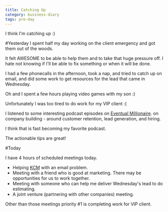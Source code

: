 ```yaml
---
title: Catching Up
category: business-diary
tags: pre-day
---
```



I think I'm catching up :)

#Yesterday
I spent half my day working on the client emergency and got them out of the woods. 

It felt AWESOME to be able to help them and to take that huge pressure off. I hate not knowing if I'll be able to fix something or when it will be done.

I had a few phonecalls in the afternoon, took a nap, and tried to catch up on email, and did some work to get resources for the lead that came in Wednesday.

Oh and I spent a few hours playing video games with my son :)

Unfortunately I was too tired to do work for my VIP client :(

I listened to some interesting podcast episodes on [Eventual Millionaire](https://itunes.apple.com/us/podcast/eventual-millionaire/id414496714?mt=2). on company building - around customer retention, lead generation, and hiring.

I think that is fast becoming my favorite podcast.

The actionable tips are great!


#Today

I have 4 hours of scheduled meetings today.

 - Helping [KCM](http://www.kcmria.net) with an email problem.
 - Meeting with a friend who is good at marketing. There may be opportunities for us to work together.
 - Meeting with someone who can help me deliver Wednesday's lead to do estimating.
 - A joint venture (partnering with other companies) meeting.

Other than those meetings priority #1 is completing work for VIP client.
